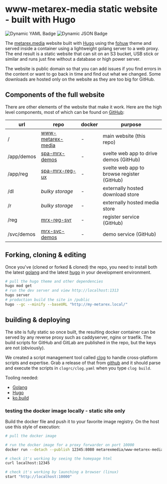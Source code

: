 # www-metarex-media static website - built with Hugo
<!-- CLOG-BADGE-START -->
![Dynamic YAML Badge](https://img.shields.io/badge/dynamic/yaml?url=https%3A%2F%2Fraw.githubusercontent.com%2Fmetarex-media%2Fwww-metarex-media%2Frefs%2Fheads%2Fmain%2Fassets%2Fdata%2Freleases.yaml&query=%24.%5B0%5D.version&logo=github&label=https%3A%2F%2Fmetarex.media&color=%23B5D490)
![Dynamic JSON Badge](https://img.shields.io/badge/dynamic/json?url=https%3A%2F%2Fhub.docker.com%2Fv2%2Frepositories%2Fmetarexmedia%2Fwww-metarex-media%2F&query=%24.last_updated&logo=docker&label=built%20on&color=c971a4)


<!-- CLOG-BADGE-END -->
The [metarex.media] website built with [Hugo] using the [fohuw] theme and
served inside a container using a lightweight golang server to a web proxy. The
end result is a static website that can sit on an S3 bucket, USB stick or
similar and runs just fine without a database or high power server.

The website is public domain so that you can add issues if you find errors in
the content or want to go back in time and find out what we changed. Some
downloads are hosted only on the website as they are too big for GitHub.

## Components of the full website

There are other elements of the website that make it work. Here are the high
level components, most of which can be found on
[GitHub](https://github.com/metarex-media/?repositories):

|  url       | repo                    | docker  | purpose                                     |
|------------|-------------------------|---------|---------------------------------------------|
| /          | [www-metarex-media][ww] |   -     | main website (this repo)                    |
| /app/demos | [spa-mrx-demos][de]     |   -     | svelte web app to drive demos (GitHub)      |
| /app/reg   | [spa-mrx-reg-ux][rg]    |   -     | svelte web app to browse register  (GitHub) |
| /dl        | _bulky storage_         |   -     | externally hosted download store            |
| /r         | _bulky storage_         |   -     | externally hosted media store               |
| /reg       | [mrx-reg-svr][rs]       |   -     | register service (GitHub)                   |
| /svc/demos | [mrx-svc-demos][ds]     |   -     | demo service (GitHub)                       |

## Forking, cloning & editing

Once you've (cloned or forked & cloned) the repo, you need to install both the
latest [golang] and the latest [hugo] in your development environment.

```sh
# pull the hugo theme and other dependencies
hugo mod get
# run the dev server and view http://localhost:1313
hugo server
# production build the site in /public
hugo --gc --minify --baseURL "http://my-metarex.local/"
```

## building & deploying

The site is fully static so once built, the resulting docker container can be
served by any reverse proxy such as caddyserver, nginx or traefik. The build
scripts for GitHub and GitLab are published in the repo, but the keys are not
(obviously).

We created a script management tool called [clog] to handle cross-platform
scripts and expertise. Grab a release of that from [github][clog] and it
should parse and execute the scripts in `clogrc/clog.yaml` when you type
`clog build`.

Tooling needed:

* [Golang]
* [Hugo]
* [ko.build][ko]

### testing the docker image locally - static site only

Build the docker file and push it to your favorite image registry. On the host
use this style of execution:

```sh
# pull the docker image

# run the docker image for a proxy forwarder on port 10000
docker run --detach --publish 12345:8080 metarexmedia/www-metarex-media

# check it's working by seeing the homepage html
curl localhost:12345

# check it's working by launching a browser (linux)
start "http://localhost:10000"
```

[golang]:            https://go.dev/doc/install
[ko]:                https://ko.build
[Hugo]:              https://gohugo.io/installation/
[metarex.media]:     https://metarex.media
[clog]:             https://github.com/mrmxf/clog
[fohuw]:             https://github.com/mrmxf/fohuw
[ww]:                https://github.com/metarex-media/www-metarex-media
[de]:                https://github.com/metarex-media/spa-mrx-demos
[ds]:                https://gitlab.com/mm-eng/mrx-elt-first-demo
[rg]:                https://github.com/metarex-media/spa-mrx-reg-ux
[rs]:                https://gitlab.com/mm-eng/glmrx-svr-dev
